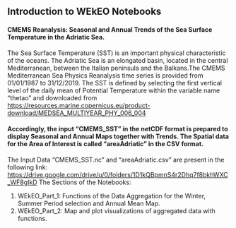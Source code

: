 ## Introduction to WEkEO Notebooks


#### CMEMS Reanalysis: Seasonal and Annual Trends of the Sea Surface Temperature in the Adriatic Sea.
The Sea Surface Temperature (SST) is an important physical characteristic of the oceans. The Adriatic Sea is an elongated basin, located in the central Mediterranean, between the Italian peninsula and the Balkans.The CMEMS Mediterranean Sea Physics Reanalysis time series is provided from 01/01/1987 to 31/12/2019. The SST is defined by selecting the first vertical level of the daily mean of Potential Temperature within the variable name “thetao” and downloaded from https://resources.marine.copernicus.eu/product-download/MEDSEA_MULTIYEAR_PHY_006_004  

#### Accordingly, the input “CMEMS_SST” in the netCDF format is prepared to display Seasonal and Annual Maps together with Trends. The Spatial data for the Area of Interest is called “areaAdriatic” in the CSV format. 
The Input Data “CMEMS_SST.nc” and “areaAdriatic.csv” are present in the following link: https://drive.google.com/drive/u/0/folders/1D1kQBpmnS4r2Dhq7f8bkhWXC_WF8gIkD 
The Sections of the Notebooks:
1)	WEkEO_Part_1: Functions of the Data Aggregation for the Winter, Summer Period selection and Annual Mean Map.
2)	WEkEO_Part_2: Map and plot visualizations of aggregated data with functions. 


